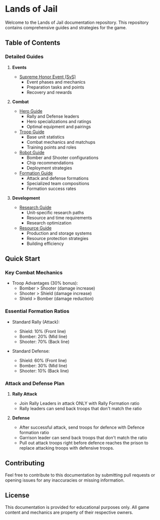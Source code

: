 # Lands of Jail

Welcome to the Lands of Jail documentation repository. This repository contains comprehensive guides and strategies for the game.

## Table of Contents

### Detailed Guides
1. **Events**
   - [Supreme Honor Event (SvS)](events/supreme_honor_event.md)
     - Event phases and mechanics
     - Preparation tasks and points
     - Recovery and rewards

2. **Combat**
   - [Hero Guide](heroes/hero_guide.md)
     - Rally and Defense leaders
     - Hero specializations and ratings
     - Optimal equipment and pairings
   - [Troop Guide](troops/troop_guide.md)
     - Base unit statistics
     - Combat mechanics and matchups
     - Training points and roles
   - [Robot Guide](robots/robot_guide.md)
     - Bomber and Shooter configurations
     - Chip recommendations
     - Deployment strategies
   - [Formation Guide](formations/formation_guide.md)
     - Attack and defense formations
     - Specialized team compositions
     - Formation success rates

3. **Development**
   - [Research Guide](research/research_guide.md)
     - Unit-specific research paths
     - Resource and time requirements
     - Research optimization
   - [Resource Guide](resources/resource_guide.md)
     - Production and storage systems
     - Resource protection strategies
     - Building efficiency

## Quick Start

### Key Combat Mechanics
- Troop Advantages (30% bonus):
  - Bomber > Shooter (damage increase)
  - Shooter > Shield (damage increase)
  - Shield > Bomber (damage reduction)

### Essential Formation Ratios
- Standard Rally (Attack):
  - Shield: 10% (Front line)
  - Bomber: 20% (Mid line)
  - Shooter: 70% (Back line)

- Standard Defense:
  - Shield: 60% (Front line)
  - Bomber: 30% (Mid line)
  - Shooter: 10% (Back line)

### Attack and Defense Plan
1. **Rally Attack**
   - Join Rally Leaders in attack ONLY with Rally Formation ratio
   - Rally leaders can send back troops that don't match the ratio
   
2. **Defense**
   - After successful attack, send troops for defence with Defence formation ratio
   - Garrison leader can send back troops that don't match the ratio
   - Pull out attack troops right before defence reaches the prison to replace attacking troops with defensive troops.

## Contributing
Feel free to contribute to this documentation by submitting pull requests or opening issues for any inaccuracies or missing information.

## License
This documentation is provided for educational purposes only. All game content and mechanics are property of their respective owners.